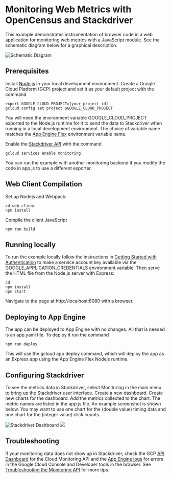 # Monitoring Web Metrics with OpenCensus and Stackdriver
This example demonstrates instrumentation of browser code in a web application
for monitoring web metrics with a JavaScript module. See the schematic diagram
below for a graphical description.

![Schematic Diagram][SchematicDiagram]

## Prerequisites
Install [Node.js](https://nodejs.org) in your local development environment.
Create a Google Cloud Platform (GCP) project and set it as your default project
with the command
```
export GOOGLE_CLOUD_PROJECT=[your project id]
gcloud config set project $GOOGLE_CLOUD_PROJECT
```

You will need the environment variable GOOGLE_CLOUD_PROJECT exported to the
Node.js runtime for it to send the data to Stackdriver when running in a local
development environment. The choice of variable name matches the [App Engine
Flex](https://cloud.google.com/appengine/docs/standard/nodejs/runtime#environment_variables)
environment variable name.

Enable the [Stackdriver API](https://cloud.google.com/monitoring/api/v3/) with
the command
```
gcloud services enable monitoring
```

You can run the example with another monitoring backend if you modify the code
in app.js to use a different exporter.

## Web Client Compilation
Set up Nodejs and Webpack:
```
cd web_client
npm install
```

Compile the client JavaScript
```
npm run build
```

## Running locally
To run the example locally follow the instructions in [Getting Started with
Authentication](https://cloud.google.com/docs/authentication/getting-started)
to make a service account key available via the GOOGLE_APPLICATION_CREDENTIALS
environment variable. Then serve the HTML file from the Node.js server with
Express:
```
cd
npm install
npm start
```

Navigate to the page at http://localhost:8080 with a browser.

## Deploying to App Engine
The app can be deployed to App Engine with no changes. All that is needed is
an app.yaml file. To deploy it run the command
```
npm run deploy
```

This will use the gcloud app deploy command, which will deploy the app as an
Express app using the App Engine Flex Nodejs runtime.

## Configuring Stackdriver
To see the metrics data in Stackdriver, select Monitoring in the main menu to
bring up the Stackdriver user interface. Create a new dashboard. Create new
charts for the dashboard. Add the metrics collected to the chart. The metric
names are listed in the app.js file. An example screenshot is shown below.
You may want to use one chart for the (double value) timing data and one chart
for the (integer value) click counts.

![Stackdriver Dashboard][StackdriverDashboard]
<img src='https://github.com/alexamies/opencensus-node/examples/stats/web_client_monitoring/blob/master/stackdriver_dashboard.png'/>

## Troubleshooting
If your monitoring data does not show up in Stackdriver, check the GCP
[API Dashboard](https://cloud.google.com/apis/docs/monitoring) for the Cloud
Monitoring API and the [App Engine
logs](https://cloud.google.com/appengine/articles/logging) for errors in the
Google Cloud Console and Developer tools in the browser. See [Troubleshooting
the Monitoring API](https://cloud.google.com/monitoring/api/troubleshooting)
for more tips.

[SchematicDiagram]: /drawings/schematic_diagram.png "Schematic Diagram"
[StackdriverDashboard]: /drawings/stackdriver_dashboard.png "Stackdriver Dashboard"
